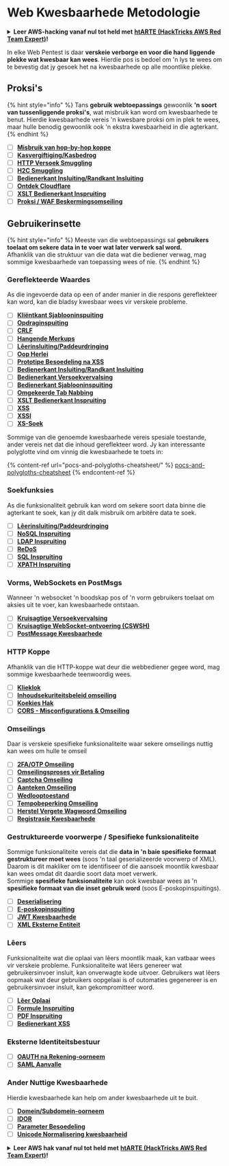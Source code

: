 # Web Kwesbaarhede Metodologie

<details>

<summary><strong>Leer AWS-hacking vanaf nul tot held met</strong> <a href="https://training.hacktricks.xyz/courses/arte"><strong>htARTE (HackTricks AWS Red Team Expert)</strong></a><strong>!</strong></summary>

Ander maniere om HackTricks te ondersteun:

* As jy wil sien dat jou **maatskappy geadverteer word in HackTricks** of **HackTricks aflaai in PDF-formaat** Kyk na die [**INSKRYWINGSPLANNE**](https://github.com/sponsors/carlospolop)!
* Kry die [**amptelike PEASS & HackTricks swag**](https://peass.creator-spring.com)
* Ontdek [**Die PEASS Familie**](https://opensea.io/collection/the-peass-family), ons versameling van eksklusiewe [**NFTs**](https://opensea.io/collection/the-peass-family)
* **Sluit aan by die** 💬 [**Discord-groep**](https://discord.gg/hRep4RUj7f) of die [**telegram-groep**](https://t.me/peass) of **volg** ons op **Twitter** 🐦 [**@carlospolopm**](https://twitter.com/hacktricks\_live)**.**
* **Deel jou haktruuks deur PR's in te dien by die** [**HackTricks**](https://github.com/carlospolop/hacktricks) en [**HackTricks Cloud**](https://github.com/carlospolop/hacktricks-cloud) github-opslag.

</details>

In elke Web Pentest is daar **verskeie verborge en voor die hand liggende plekke wat kwesbaar kan wees**. Hierdie pos is bedoel om 'n lys te wees om te bevestig dat jy gesoek het na kwesbaarhede op alle moontlike plekke.

## Proksi's

{% hint style="info" %}
Tans **gebruik webtoepassings** gewoonlik **'n soort van tussenliggende proksi's**, wat misbruik kan word om kwesbaarhede te benut. Hierdie kwesbaarhede vereis 'n kwesbare proksi om in plek te wees, maar hulle benodig gewoonlik ook 'n ekstra kwesbaarheid in die agterkant.
{% endhint %}

* [ ] [**Misbruik van hop-by-hop koppe**](abusing-hop-by-hop-headers.md)
* [ ] [**Kasvergiftiging/Kasbedrog**](cache-deception/)
* [ ] [**HTTP Versoek Smuggling**](http-request-smuggling/)
* [ ] [**H2C Smuggling**](h2c-smuggling.md)
* [ ] [**Bedienerkant Insluiting/Randkant Insluiting**](server-side-inclusion-edge-side-inclusion-injection.md)
* [ ] [**Ontdek Cloudflare**](../network-services-pentesting/pentesting-web/uncovering-cloudflare.md)
* [ ] [**XSLT Bedienerkant Inspruiting**](xslt-server-side-injection-extensible-stylesheet-language-transformations.md)
* [ ] [**Proksi / WAF Beskermingsomseiling**](proxy-waf-protections-bypass.md)

## **Gebruikerinsette**

{% hint style="info" %}
Meeste van die webtoepassings sal **gebruikers toelaat om sekere data in te voer wat later verwerk sal word.**\
Afhanklik van die struktuur van die data wat die bediener verwag, mag sommige kwesbaarhede van toepassing wees of nie.
{% endhint %}

### **Gereflekteerde Waardes**

As die ingevoerde data op een of ander manier in die respons gereflekteer kan word, kan die bladsy kwesbaar wees vir verskeie probleme.

* [ ] [**Kliëntkant Sjablooninspuiting**](client-side-template-injection-csti.md)
* [ ] [**Opdraginspuiting**](command-injection.md)
* [ ] [**CRLF**](crlf-0d-0a.md)
* [ ] [**Hangende Merkups**](dangling-markup-html-scriptless-injection/)
* [ ] [**Lêerinsluiting/Paddeurdringing**](file-inclusion/)
* [ ] [**Oop Herlei**](open-redirect.md)
* [ ] [**Prototipe Besoedeling na XSS**](deserialization/nodejs-proto-prototype-pollution/#client-side-prototype-pollution-to-xss)
* [ ] [**Bedienerkant Insluiting/Randkant Insluiting**](server-side-inclusion-edge-side-inclusion-injection.md)
* [ ] [**Bedienerkant Versoekvervalsing**](ssrf-server-side-request-forgery/)
* [ ] [**Bedienerkant Sjablooninspuiting**](ssti-server-side-template-injection/)
* [ ] [**Omgekeerde Tab Nabbing**](reverse-tab-nabbing.md)
* [ ] [**XSLT Bedienerkant Inspruiting**](xslt-server-side-injection-extensible-stylesheet-language-transformations.md)
* [ ] [**XSS**](xss-cross-site-scripting/)
* [ ] [**XSSI**](xssi-cross-site-script-inclusion.md)
* [ ] [**XS-Soek**](xs-search/)

Sommige van die genoemde kwesbaarhede vereis spesiale toestande, ander vereis net dat die inhoud gereflekteer word. Jy kan interessante polyglotte vind om vinnig die kwesbaarhede te toets in:

{% content-ref url="pocs-and-polygloths-cheatsheet/" %}
[pocs-and-polygloths-cheatsheet](pocs-and-polygloths-cheatsheet/)
{% endcontent-ref %}

### **Soekfunksies**

As die funksionaliteit gebruik kan word om sekere soort data binne die agterkant te soek, kan jy dit dalk misbruik om arbitêre data te soek.

* [ ] [**Lêerinsluiting/Paddeurdringing**](file-inclusion/)
* [ ] [**NoSQL Inspruiting**](nosql-injection.md)
* [ ] [**LDAP Inspruiting**](ldap-injection.md)
* [ ] [**ReDoS**](regular-expression-denial-of-service-redos.md)
* [ ] [**SQL Inspruiting**](sql-injection/)
* [ ] [**XPATH Inspruiting**](xpath-injection.md)

### **Vorms, WebSockets en PostMsgs**

Wanneer 'n websocket 'n boodskap pos of 'n vorm gebruikers toelaat om aksies uit te voer, kan kwesbaarhede ontstaan.

* [ ] [**Kruisagtige Versoekvervalsing**](csrf-cross-site-request-forgery.md)
* [ ] [**Kruisagtige WebSocket-ontvoering (CSWSH)**](websocket-attacks.md)
* [ ] [**PostMessage Kwesbaarhede**](postmessage-vulnerabilities/)

### **HTTP Koppe**

Afhanklik van die HTTP-koppe wat deur die webbediener gegee word, mag sommige kwesbaarhede teenwoordig wees.

* [ ] [**Klieklok**](clickjacking.md)
* [ ] [**Inhoudsekuriteitsbeleid omseiling**](content-security-policy-csp-bypass/)
* [ ] [**Koekies Hak**](hacking-with-cookies/)
* [ ] [**CORS - Misconfigurations & Omseiling**](cors-bypass.md)

### **Omseilings**

Daar is verskeie spesifieke funksionaliteite waar sekere omseilings nuttig kan wees om hulle te omseil

* [ ] [**2FA/OTP Omseiling**](2fa-bypass.md)
* [ ] [**Omseilingsproses vir Betaling**](bypass-payment-process.md)
* [ ] [**Captcha Omseiling**](captcha-bypass.md)
* [ ] [**Aanteken Omseiling**](login-bypass/)
* [ ] [**Wedlooptoestand**](race-condition.md)
* [ ] [**Tempobeperking Omseiling**](rate-limit-bypass.md)
* [ ] [**Herstel Vergete Wagwoord Omseiling**](reset-password.md)
* [ ] [**Registrasie Kwesbaarhede**](registration-vulnerabilities.md)

### **Gestruktureerde voorwerpe / Spesifieke funksionaliteite**

Sommige funksionaliteite vereis dat die **data in 'n baie spesifieke formaat gestruktureer moet wees** (soos 'n taal geserializeerde voorwerp of XML). Daarom is dit makliker om te identifiseer of die aansoek moontlik kwesbaar kan wees omdat dit daardie soort data moet verwerk.\
Sommige **spesifieke funksionaliteite** kan ook kwesbaar wees as 'n **spesifieke formaat van die inset gebruik word** (soos E-poskopinspuitings).

* [ ] [**Deserialisering**](deserialization/)
* [ ] [**E-poskopinspuiting**](email-injections.md)
* [ ] [**JWT Kwesbaarhede**](hacking-jwt-json-web-tokens.md)
* [ ] [**XML Eksterne Entiteit**](xxe-xee-xml-external-entity.md)
### Lêers

Funksionaliteite wat die oplaai van lêers moontlik maak, kan vatbaar wees vir verskeie probleme. Funksionaliteite wat lêers genereer wat gebruikersinvoer insluit, kan onverwagte kode uitvoer. Gebruikers wat lêers oopmaak wat deur gebruikers oopgelaai is of outomaties gegenereer is en gebruikersinvoer insluit, kan gekompromitteer word.

* [ ] [**Lêer Oplaai**](file-upload/)
* [ ] [**Formule Inspruiting**](formula-csv-doc-latex-ghostscript-injection.md)
* [ ] [**PDF Inspruiting**](xss-cross-site-scripting/pdf-injection.md)
* [ ] [**Bedienerkant XSS**](xss-cross-site-scripting/server-side-xss-dynamic-pdf.md)

### **Eksterne Identiteitsbestuur**

* [ ] [**OAUTH na Rekening-oorneem**](oauth-to-account-takeover.md)
* [ ] [**SAML Aanvalle**](saml-attacks/)

### **Ander Nuttige Kwesbaarhede**

Hierdie kwesbaarhede kan help om ander kwesbaarhede uit te buit.

* [ ] [**Domein/Subdomein-oorneem**](domain-subdomain-takeover.md)
* [ ] [**IDOR**](idor.md)
* [ ] [**Parameter Besoedeling**](parameter-pollution.md)
* [ ] [**Unicode Normalisering kwesbaarheid**](unicode-injection/)

<details>

<summary><strong>Leer AWS hak vanaf nul tot held met</strong> <a href="https://training.hacktricks.xyz/courses/arte"><strong>htARTE (HackTricks AWS Red Team Expert)</strong></a><strong>!</strong></summary>

Ander maniere om HackTricks te ondersteun:

* As jy wil sien dat jou **maatskappy geadverteer word in HackTricks** of **HackTricks aflaai in PDF-formaat** Kontroleer die [**INSKRYWINGSPLANNE**](https://github.com/sponsors/carlospolop)!
* Kry die [**amptelike PEASS & HackTricks swag**](https://peass.creator-spring.com)
* Ontdek [**Die PEASS Familie**](https://opensea.io/collection/the-peass-family), ons versameling eksklusiewe [**NFTs**](https://opensea.io/collection/the-peass-family)
* **Sluit aan by die** 💬 [**Discord groep**](https://discord.gg/hRep4RUj7f) of die [**telegram groep**](https://t.me/peass) of **volg** ons op **Twitter** 🐦 [**@carlospolopm**](https://twitter.com/hacktricks\_live)**.**
* **Deel jou haktruuks deur PR's in te dien by die** [**HackTricks**](https://github.com/carlospolop/hacktricks) en [**HackTricks Cloud**](https://github.com/carlospolop/hacktricks-cloud) github repos.

</details>
